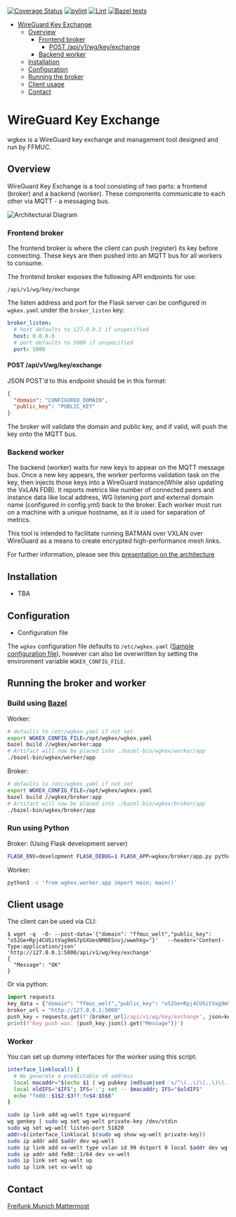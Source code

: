 [![Coverage Status](https://coveralls.io/repos/github/freifunkMUC/wgkex/badge.svg?branch=main)](https://coveralls.io/github/freifunkMUC/wgkex?branch=main)
[![pylint](https://github.com/freifunkMUC/wgkex/actions/workflows/pylint.yml/badge.svg)](https://github.com/freifunkMUC/wgkex/actions/workflows/pylint.yml)
[![Lint](https://github.com/freifunkMUC/wgkex/actions/workflows/black.yml/badge.svg)](https://github.com/freifunkMUC/wgkex/actions/workflows/black.yml)
[![Bazel tests](https://github.com/freifunkMUC/wgkex/actions/workflows/bazel.yml/badge.svg)](https://github.com/freifunkMUC/wgkex/actions/workflows/bazel.yml)

- [WireGuard Key Exchange](#wireguard-key-exchange)
  * [Overview](#overview)
    + [Frontend broker](#frontend-broker)
      - [POST /api/v1/wg/key/exchange](#post-apiv1wgkeyexchange)
    + [Backend worker](#backend-worker)
  * [Installation](#installation)
  * [Configuration](#configuration)
  * [Running the broker](#running-the-broker-and-worker)
  * [Client usage](#client-usage)
  * [Contact](#contact)

# WireGuard Key Exchange

wgkex is a WireGuard key exchange and management tool designed and run by FFMUC.

## Overview

WireGuard Key Exchange is a tool consisting of two parts: a frontend (broker) and a backend (worker). These components
communicate to each other via MQTT - a messaging bus.

<picture>
  <source media="(prefers-color-scheme: dark)" srcset="Docs/architecture-dark.png">
  <source media="(prefers-color-scheme: light)" srcset="Docs/architecture.png">
  <img src="Docs/architecture.png" alt="Architectural Diagram">
</picture>

### Frontend broker

The frontend broker is where the client can push (register) its key before connecting. These keys are then pushed into
an MQTT bus for all workers to consume.

The frontend broker exposes the following API endpoints for use:

```
/api/v1/wg/key/exchange
```

The listen address and port for the Flask server can be configured in `wgkex.yaml` under the `broker_listen` key:

```yaml
broker_listen:
  # host defaults to 127.0.0.1 if unspecified
  host: 0.0.0.0
  # port defaults to 5000 if unspecified
  port: 5000
```

#### POST /api/v1/wg/key/exchange

JSON POST'd to this endpoint should be in this format:

```json
{
  "domain": "CONFIGURED_DOMAIN",
  "public_key": "PUBLIC_KEY"
}
```

The broker will validate the domain and public key, and if valid, will push the key onto the MQTT bus.

### Backend worker

The backend (worker) waits for new keys to appear on the MQTT message bus. Once a new key appears, the worker performs
validation task on the key, then injects those keys into a WireGuard instance(While also updating the VxLAN FDB).
It reports metrics like number of connected peers and instance data like local address, WG listening port and
external domain name (configured in config.yml) back to the broker.
Each worker must run on a machine with a unique hostname, as it is used for separation of metrics.

This tool is intended to facilitate running BATMAN over VXLAN over WireGuard as a means to create encrypted
high-performance mesh links.

For further information, please see
this [presentation on the architecture](https://www.slideshare.net/AnnikaWickert/ffmuc-goes-wild-infrastructure-recap-2020-rc3)

## Installation

* TBA

## Configuration

* Configuration file

The `wgkex` configuration file defaults to `/etc/wgkex.yaml` ([Sample configuration file](wgkex.yaml.example)), however
can also be overwritten by setting the environment variable `WGKEX_CONFIG_FILE`.

## Running the broker and worker

### Build using [Bazel](https://bazel.build)

Worker:

```sh
# defaults to /etc/wgkex.yaml if not set
export WGKEX_CONFIG_FILE=/opt/wgkex/wgkex.yaml
bazel build //wgkex/worker:app
# Artifact will now be placed into ./bazel-bin/wgkex/worker/app
./bazel-bin/wgkex/worker/app
```

Broker:

```sh
# defaults to /etc/wgkex.yaml if not set
export WGKEX_CONFIG_FILE=/opt/wgkex/wgkex.yaml
bazel build //wgkex/broker:app
# Artifact will now be placed into ./bazel-bin/wgkex/broker/app
./bazel-bin/wgkex/broker/app
```

### Run using Python

Broker:
(Using Flask development server)

```sh
FLASK_ENV=development FLASK_DEBUG=1 FLASK_APP=wgkex/broker/app.py python3 -m flask run
```

Worker:

```sh
python3 -c 'from wgkex.worker.app import main; main()'
```

## Client usage

The client can be used via CLI:

```
$ wget -q  -O- --post-data='{"domain": "ffmuc_welt","public_key": "o52Ge+Rpj4CUSitVag9mS7pSXUesNM0ESnvj/wwehkg="}'   --header='Content-Type:application/json'   'http://127.0.0.1:5000/api/v1/wg/key/exchange'
{
  "Message": "OK"
}
```

Or via python:

```python
import requests
key_data = {"domain": "ffmuc_welt","public_key": "o52Ge+Rpj4CUSitVag9mS7pSXUesNM0ESnvj/wwehkg="}
broker_url = "http://127.0.0.1:5000"
push_key = requests.get(f'{broker_url}/api/v1/wg/key/exchange', json=key_data)
print(f'Key push was: {push_key.json().get("Message")}')
```

### Worker

You can set up dummy interfaces for the worker using this script:

```sh
interface_linklocal() {
  # We generate a predictable v6 address
  local macaddr="$(echo $1 | wg pubkey |md5sum|sed 's/^\(..\)\(..\)\(..\)\(..\)\(..\).*$/02:\1:\2:\3:\4:\5/')"
  local oldIFS="$IFS"; IFS=':'; set -- $macaddr; IFS="$oldIFS"
  echo "fe80::$1$2:$3ff:fe$4:$5$6"
}

sudo ip link add wg-welt type wireguard
wg genkey | sudo wg set wg-welt private-key /dev/stdin
sudo wg set wg-welt listen-port 51820
addr=$(interface_linklocal $(sudo wg show wg-welt private-key))
sudo ip addr add $addr dev wg-welt
sudo ip link add vx-welt type vxlan id 99 dstport 0 local $addr dev wg-welt
sudo ip addr add fe80::1/64 dev vx-welt
sudo ip link set wg-welt up
sudo ip link set vx-welt up
```

## Contact

[Freifunk Munich Mattermost](https://chat.ffmuc.net)
